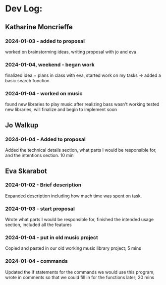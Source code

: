 # Dev Log:

## Katharine Moncrieffe

### 2024-01-03 - added to proposal
worked on brainstorming ideas, writing proposal with jo and eva

### 2024-01-04, weekend - began work
finalized idea + plans in class with eva, started work on my tasks
-> added a basic search function

### 2024-01-04 - worked on music
found new libraries to play music after realizing bass wasn't working
tested new libraries, will finalize and begin to implement soon

## Jo Walkup

### 2024-01-04 - Added to proposal
Added the technical details section, what parts I would be responsible for, and the intentions section. 10 min

## Eva Skarabot

### 2024-01-02 - Brief description
Expanded description including how much time was spent on task.

### 2024-01-03 - start proposal
Wrote what parts I would be responsible for, finished the intended usage section, included all the features

### 2024-01-04 - put in old music project
Copied and pasted in our old working music library project; 5 mins

### 2024-01-04 - commands
Updated the if statements for the commands we would use this program, wrote in comments so that we could fill in for the functions later; 20 mins